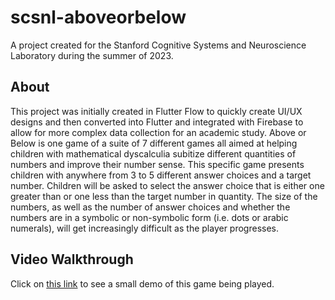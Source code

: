 # scsnl-aboveorbelow

A project created for the Stanford Cognitive Systems and Neuroscience Laboratory during the summer of 2023.

## About

This project was initially created in Flutter Flow to quickly create UI/UX designs and then converted into Flutter and integrated with Firebase to allow for more complex data collection for an academic study. Above or Below is one game of a suite of 7 different games all aimed at helping children with mathematical dyscalculia subitize different quantities of numbers and improve their number sense. This specific game presents children with anywhere from 3 to 5 different answer choices and a target number. Children will be asked to select the answer choice that is either one greater than or one less than the target number in quantity. The size of the numbers, as well as the number of answer choices and whether the numbers are in a symbolic or non-symbolic form (i.e. dots or arabic numerals), will get increasingly difficult as the player progresses. 

## Video Walkthrough

Click on [this link](https://youtu.be/R9bQrZRKWn4) to see a small demo of this game being played. 
